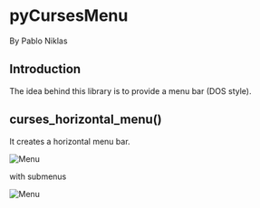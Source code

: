 # pyCursesMenu
By Pablo Niklas 

## Introduction

The idea behind this library is to provide a menu bar (DOS style).

## curses_horizontal_menu()

It creates a horizontal menu bar.

![Menu](https://raw.githubusercontent.com/pabloniklas/pyCursesMenu/main/screenshots/static_menu01.png "Menu bar")

with submenus

![Menu](https://raw.githubusercontent.com/pabloniklas/pyCursesMenu/main/screenshots/static_menu02.png "Submenu")



